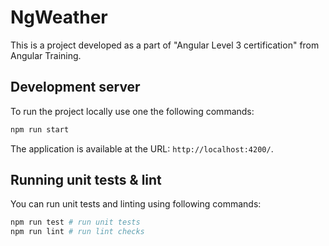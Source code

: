 # NgWeather

This is a project developed as a part of "Angular Level 3 certification" from Angular Training.

## Development server

To run the project locally use one the following commands:

```bash
npm run start
```

The application is available at the URL: `http://localhost:4200/`.

## Running unit tests & lint

You can run unit tests and linting using following commands:

```bash
npm run test # run unit tests
npm run lint # run lint checks
```
